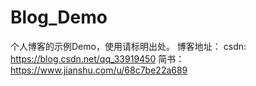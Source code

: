 # Blog_Demo
个人博客的示例Demo，使用请标明出处。
博客地址：
csdn: https://blog.csdn.net/qq_33919450
简书：https://www.jianshu.com/u/68c7be22a689
